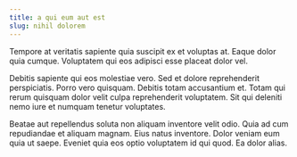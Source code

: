 ```yaml
---
title: a qui eum aut est
slug: nihil dolorem
---
```


Tempore at veritatis sapiente quia suscipit ex et voluptas at. Eaque dolor quia cumque. Voluptatem qui eos adipisci esse placeat dolor vel.

Debitis sapiente qui eos molestiae vero. Sed et dolore reprehenderit perspiciatis. Porro vero quisquam. Debitis totam accusantium et. Totam qui rerum quisquam dolor velit culpa reprehenderit voluptatem. Sit qui deleniti nemo iure et numquam tenetur voluptates.

Beatae aut repellendus soluta non aliquam inventore velit odio. Quia ad cum repudiandae et aliquam magnam. Eius natus inventore. Dolor veniam eum quia ut saepe. Eveniet quia eos optio voluptatem id qui quod. Ea dolor alias.
